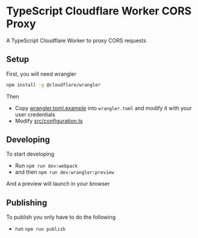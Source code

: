 # TypeScript Cloudflare Worker CORS Proxy

A TypeScript Cloudflare Worker to proxy CORS requests

## Setup

First, you will need wrangler

```sh
npm install -g @cloudflare/wrangler
```

Then

- Copy [wrangler.toml.example](wrangler.toml.example) into `wrangler.toml` and modify it with your user credentials
- Modify [src/configuration.ts](src/configuration.ts)

## Developing

To start developing

- Run `npm run dev:webpack`
- and then `npm run dev:wrangler:preview`

And a preview will launch in your browser

## Publishing

To publish you only have to do the following

- run `npm run publish`
